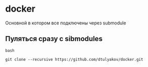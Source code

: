 # docker

Основной в котором все подключены через submodule

## Пуляться сразу с sibmodules

```
bash

git clone --recursive https://github.com/dtulyakov/docker.git
```
